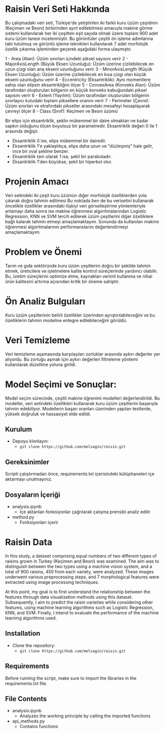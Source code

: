 # Raisin Veri Seti Hakkında
Bu çalışmadaki veri seti, Türkiye'de yetiştirilen iki farklı kuru üzüm çeşidinin (Keçimen ve Besni) birbirinden ayırt edilebilmesi amacıyla makine görme sistemi kullanılarak her iki çeşitten eşit sayıda olmak üzere toplam 900 adet kuru üzüm tanesi incelenmiştir. Bu görüntüler çeşitli ön işleme adımlarına tabi tutulmuş ve görüntü işleme teknikleri kullanılarak 7 adet morfolojik özellik çıkarma işleminden geçerek aşağıdaki forma ulaşmıştır.

1 - Area (Alan): Üzüm sınırları içindeki piksel sayısını verir
2 - MajorAxisLength (Büyük Eksen Uzunluğu): Üzüm üzerine çizilebilecek en uzun çizgi olan ana ekseni uzunluğunu verir
3 - MinorAxisLength (Küçük Eksen Uzunluğu): Üzüm üzerine çizilebilecek en kısa çizgi olan küçük ekseni uzunluğunu verir
4 - Eccentricity (Eksantriklik): Aynı momentlere sahip olan elipsin eksantrikliğini ölçer
5 - ConvexArea (Konveks Alan): Üzüm tarafından oluşturulan bölgenin en küçük konveks kabuğundaki piksel sayısını verir
6 - Extent (Yayılım): Üzüm tarafından oluşturulan bölgenin sınırlayıcı kutudaki toplam piksellere oranını verir
7 - Perimeter (Çevre): Üzüm sınırları ve etrafındaki pikseller arasındaki mesafeyi hesaplayarak çevreyi ölçer
8 - Class (Sınıf): Keçimen ve Besni üzümü

Bir elips için eksantriklik, şeklin mükemmel bir daire olmaktan ne kadar sapkın olduğunu ölçen boyutsuz bir parametredir. Eksantriklik değeri 0 ile 1 arasında değişir.

- Eksantriklik 0 ise, elips mükemmel bir dairedir.
- Eksantriklik 1'e yaklaştıkça, elips daha uzun ve "düzleşmiş" hale gelir, ince bir oval şekline benzer.
- Eksantriklik tam olarak 1 ise, şekil bir paraboladır. 
- Eksantriklik 1'den büyükse, şekil bir hiperbol olur.



# Projenin Amacı
Veri setindeki iki çeşit kuru üzümün diğer morfolojik özelliklerden yola çıkarak doğru tahmin edilmesi
Bu noktada ben de bu verisetini kullanarak öncelikle özellikler arasındaki ilişkiyi veri görselleştirme yöntemleriyle anlamayı daha sonra ise makine öğrenmesi algoritmalarından Logistic Regression, KNN ve SVM tercih edilerek üzüm çeşitlerini diğer özelliklere bağlı kalarak tahmin etmeyi amaçlamaktayım. Sonunda da kullanılan makine öğrenmesi algoritmalarının performanslarını değerlendirmeyi amaçlamaktayım.

# Problem ve Önemi
Tarım ve gıda sektöründe kuru üzüm çeşitlerini doğru bir şekilde tahmin etmek, üreticilere ve işletmelere kalite kontrol süreçlerinde yardımcı olabilir. Bu, üretim süreçlerini optimize etme, kaynakları verimli kullanma ve nihai ürün kalitesini artırma açısından kritik bir öneme sahiptir.

# Ön Analiz Bulguları
Kuru üzüm çeşitlerinin belirli özellikler üzerinden ayrıştırılabileceğini ve bu özelliklerin tahmin modeline entegre edilebileceğini görüldü.

# Veri Temizleme
Veri temizleme aşamasında karşılaşılan zorluklar arasında aykırı değerler yer alıyordu. Bu zorluğu aşmak için aykırı değerleri filtreleme yöntemi kullanılarak düzeltme yoluna girildi.

# Model Seçimi ve Sonuçlar:
Model seçim sürecinde, çeşitli makine öğrenimi modelleri değerlendirildi. Bu modeller, veri setindeki özellikleri kullanarak kuru üzüm çeşitlerini başarıyla tahmin edebiliyor. Modellerin başarı oranları üzerinden yapılan testlerde, yüksek doğruluk ve hassasiyet elde edildi.

## Kurulum
- Depoyu klonlayın:
    - `git clone https://github.com/melsagin/raisin.git`

## Gereksinimler
Scripti çalıştırmadan önce, requirements.txt içerisindeki kütüphaneleri içe aktarmayı unutmayınız.

## Dosyaların İçeriği
- analysis.ipynb
    - İçe aktarılan fonksiyonlar çağrılarak çalışma prensibi analiz edilir
- method.py 
    - Fonksiyonları içerir

# Raisin Data
In this study, a dataset comprising equal numbers of two different types of raisins grown in Turkey (Keçimen and Besni) was examined. The aim was to distinguish between the two types using a machine vision system, and a total of 900 raisins, 450 from each variety, were analyzed. These images underwent various preprocessing steps, and 7 morphological features were extracted using image processing techniques.

At this point, my goal is to first understand the relationship between the features through data visualization methods using this dataset. Subsequently, I aim to predict the raisin varieties while considering other features, using machine learning algorithms such as Logistic Regression, KNN, and SVM. Finally, I intend to evaluate the performance of the machine learning algorithms used.

## Installation
- Clone the repository:
    - `git clone https://github.com/melsagin/raisin.git`

## Requirements
Before running the script, make sure to import the libraries in the requirements.txt file.

## File Contents
- analysis.ipynb
    - Analyzes the working principle by calling the imported functions
- api_methods.py
    - Contains functions
